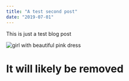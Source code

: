 ```yaml
---
title: "A test second post"
date: "2019-07-01"
---
```


This is just a test blog post

![girl with beautiful pink dress](./sunny-ng.jpeg)
# It will likely be removed